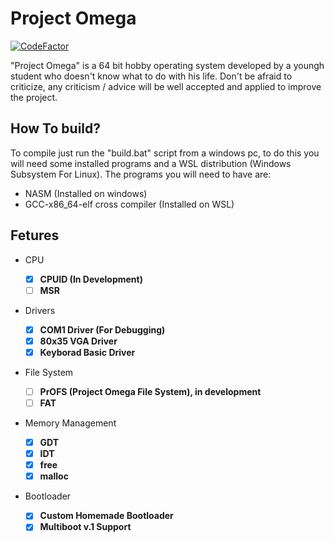 # Project Omega
[![CodeFactor](https://www.codefactor.io/repository/github/squirlyfoxy/project_omega/badge/master?s=90de48178d3300c5523d37fc6a04a96a0c986420)](https://www.codefactor.io/repository/github/squirlyfoxy/project_omega/overview/master)

"Project Omega" is a 64 bit hobby operating system developed by a youngh student who doesn't know what to do with his life. Don't be afraid to criticize, any criticism / advice will be well accepted and applied to improve the project.

## How To build?

To compile just run the "build.bat" script from a windows pc, to do this you will need some installed programs and a WSL distribution (Windows Subsystem For Linux).
The programs you will need to have are:
* NASM (Installed on windows)
* GCC-x86_64-elf cross compiler (Installed on WSL)

## Fetures

* CPU

   * [x] <b>CPUID (In Development)</b>
   * [ ] <b>MSR</b>

* Drivers

   * [x] <b>COM1 Driver (For Debugging)</b>
   * [x] <b>80x35 VGA Driver</b>
   * [x] <b>Keyborad Basic Driver</b>
   
* File System
   * [ ] <b>PrOFS (Project Omega File System), in development</b>
   * [ ] <b>FAT</b>

* Memory Management

   * [x] <b>GDT</b>
   * [x] <b>IDT</b>
   * [x] <b>free</b>
   * [x] <b>malloc</b>
   
* Bootloader
   * [x] <b>Custom Homemade Bootloader</b>
   * [x] <b>Multiboot v.1 Support</b>
